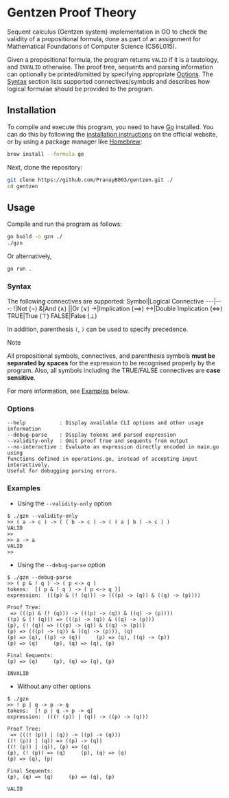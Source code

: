 # Gentzen Proof Theory
Sequent calculus (Gentzen system) implementation in GO to check the validity of
a propositional formula, done as part of an assignment for Mathematical Foundations of Computer Science (CS6L015).

Given a propositional formula, the program returns `VALID` if it is a tautology, and `INVALID` otherwise.
The proof tree, sequents and parsing information can optionally be printed/omitted by specifying appropriate [Options](#options). The [Syntax](#syntax) section lists supported connectives/symbols and describes how logical formulae should be provided to the program.

## Installation
To compile and execute this program, you need to have [Go](https://go.dev/) installed. You can do this by following the [installation instructions](https://go.dev/dl/) on the official website, or by using a package manager like [Homebrew](https://brew.sh/):
```bash
brew install --formula go
```
Next, clone the repository:
```bash
git clone https://github.com/PranayB003/gentzen.git ./
cd gentzen
```

## Usage
Compile and run the program as follows:
```bash
go build -o gzn ./
./gzn
```
Or alternatively, 
```bash
go run .
```

### Syntax
The following connectives are supported:
Symbol|Logical Connective
---|---:
!|Not ($\neg$)
&|And ($\land$)
\||Or ($\lor$)
->|Implication ($\implies$)
<->|Double Implication ($\iff$)
TRUE|True ($\top$)
FALSE|False ($\perp$)

In addition, parenthesis `(`, `)` can be used to specify precedence. 
> [!NOTE]
> All propositional symbols, connectives, and parenthesis symbols **must be separated by spaces** for the expression to be recognised properly by the program. Also, all symbols including the TRUE/FALSE connectives are **case sensitive**.

For more information, see [Examples](#examples) below.

### Options
```
--help           : Display available CLI options and other usage information
--debug-parse	 : Display tokens and parsed expression
--validity-only	 : Omit proof tree and sequents from output
--no-interactive : Evaluate an expression directly encoded in main.go using
functions defined in operations.go, instead of accepting input interactively.
Useful for debugging parsing errors.
```

### Examples
- Using the `--validity-only` option
```
$ ./gzn --validity-only
>> ( a -> c ) -> ( ( b -> c ) -> ( ( a | b ) -> c ) )
VALID
>>
>> a -> a
VALID
>>
```
- Using the `--debug-parse` option
```
$ ./gzn --debug-parse
>> ( p & ! q ) -> ( p <-> q )
tokens:  [( p & ! q ) -> ( p <-> q )]
expression:  (((p) & (! (q))) -> (((p) -> (q)) & ((q) -> (p))))

Proof Tree:
 => (((p) & (! (q))) -> (((p) -> (q)) & ((q) -> (p))))
((p) & (! (q))) => (((p) -> (q)) & ((q) -> (p)))
(p), (! (q)) => (((p) -> (q)) & ((q) -> (p)))
(p) => (((p) -> (q)) & ((q) -> (p))), (q)
(p) => (q), ((p) -> (q))     (p) => (q), ((q) -> (p))
(p) => (q)     (p), (q) => (q), (p)

Final Sequents:
(p) => (q)     (p), (q) => (q), (p)

INVALID
```
- Without any other options
```
$ ./gzn
>> ! p | q -> p -> q
tokens:  [! p | q -> p -> q]
expression:  (((! (p)) | (q)) -> ((p) -> (q)))

Proof Tree:
 => (((! (p)) | (q)) -> ((p) -> (q)))
((! (p)) | (q)) => ((p) -> (q))
((! (p)) | (q)), (p) => (q)
(p), (! (p)) => (q)     (p), (q) => (q)
(p) => (q), (p)

Final Sequents:
(p), (q) => (q)     (p) => (q), (p)

VALID
```
